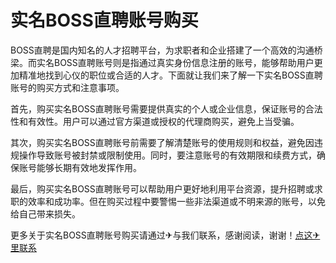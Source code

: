 # 实名BOSS直聘账号购买

BOSS直聘是国内知名的人才招聘平台，为求职者和企业搭建了一个高效的沟通桥梁。而实名BOSS直聘账号则是指通过真实身份信息注册的账号，能够帮助用户更加精准地找到心仪的职位或合适的人才。下面就让我们来了解一下实名BOSS直聘账号的购买方式和注意事项。

首先，购买实名BOSS直聘账号需要提供真实的个人或企业信息，保证账号的合法性和有效性。用户可以通过官方渠道或授权的代理商购买，避免上当受骗。

其次，购买实名BOSS直聘账号前需要了解清楚账号的使用规则和权益，避免因违规操作导致账号被封禁或限制使用。同时，要注意账号的有效期限和续费方式，确保账号能够长期有效地发挥作用。

最后，购买实名BOSS直聘账号可以帮助用户更好地利用平台资源，提升招聘或求职的效率和成功率。但在购买过程中要警惕一些非法渠道或不明来源的账号，以免给自己带来损失。

更多关于实名BOSS直聘账号购买请通过✈与我们联系，感谢阅读，谢谢！[点这✈里联系](https://d.k02.cc)